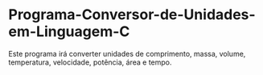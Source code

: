 # Programa-Conversor-de-Unidades-em-Linguagem-C
Este programa irá converter unidades de comprimento, massa, volume, temperatura, velocidade, potência, área e tempo.
